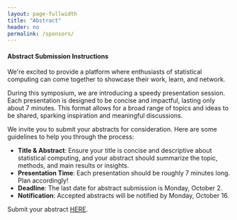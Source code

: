 ```yaml
---
layout: page-fullwidth
title: "Abstract"
header: no
permalink: /sponsors/
---
```


#### Abstract Submission Instructions

We're excited to provide a platform where enthusiasts of statistical computing can come together to showcase their work, learn, and network. 


During this symposium, we are introducing a speedy presentation session. Each presentation is designed to be concise and impactful, lasting only about 7 minutes. This format allows for a broad range of topics and ideas to be shared, sparking inspiration and meaningful discussions.


We invite you to submit your abstracts for consideration. Here are some guidelines to help you through the process:

+ **Title & Abstract**: Ensure your title is concise and descriptive about statistical computing, and your abstract should summarize the topic, methods, and main results or insights.
+ **Presentation Time**: Each presentation should be roughly 7 minutes long. Plan accordingly!
+ **Deadline**: The last date for abstract submission is Monday, October 2.
+ **Notification**: Accepted abstracts will be notified by Monday, October 16.

Submit your abstract [HERE](https://docs.google.com/forms/d/e/1FAIpQLSfUW5lvPj_otbepGISub0bXnrvRiLzjxIhH1A32prvQezPfyA/viewform).

